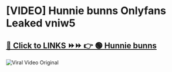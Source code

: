 
 # [VIDEO] Hunnie bunns Onlyfans Leaked vniw5

## <h2><a href="https://clipsfans.com/Hunnie_bunns&ref=git">🔗 Click to LINKS ⏩⏩ 👉 🟢 Hunnie bunns </a></h2>

<a href="https://clipsfans.com/Hunnie_bunns&ref=git" rel="nofollow" data-target="animated-image.originalLink"><img src="https://i.ibb.co.com/xMMVF88/686577567.gif" alt="Viral Video Original" style="max-width: 100%; display: inline-block;" data-target="animated-image.originalImage"></a>

